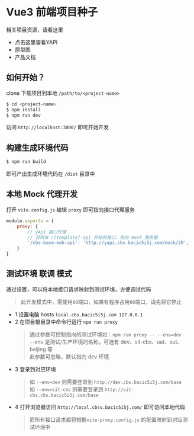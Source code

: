 Vue3 前端项目种子
===

相关项目资源，请看这里

- 点击这里查看YAPI
- 原型图
- 产品文档

如何开始？
---
clone 下载项目到本地 `/path/to/<project-name>`
```bash
$ cd <project-name>
$ npm install
$ npm run dev
```

访问 `http://localhost:3000/` 即可开始开发

构建生成环境代码
---
```bash
$ npm run build
```
即可产出生成环境代码在 `/dist` 目录中

本地 Mock 代理开发
---
打开 `vite.config.js` 编辑 `proxy` 即可指向接口代理服务
```js
module.exports = {
    proxy: {
        // yApi 接口代理
        // 将所有 /[template]-api 开始的接口，指向 mock 服务器
        '/cbs-base-web-api': 'http://yapi.cbs.bacic5i5j.com/mock/20',
    }
}
```

测试环境 联调 模式
---

通过设置，可以将本地接口请求映射到测试环境，方便调试代码
> 此开发模式中，需使用`80`端口，如果有程序占用`80`端口，请先将它停止

 - 1 设置电脑 hosts `local.cbs.bacic5i5j.com 127.0.0.1`
 - 2 在项目根目录中命令行运行 `npm run proxy`
   > 通过参数可控制指向的测试环境如：`npm run proxy -- --env=dev` <br>
   > --env 是测试/生产环境的名称，可选有 dev、sit-cbs、uat、sut、beijing 等 <br/>
   > 此参数可忽略，默认指向 dev 环境
 - 3 登录到对应环境
   > 如 `--env=dev` 则需要登录到 `http://dev.cbs.bacic5i5j.com/base` <br>
   > 如 `--env=sit-cbs` 则需要登录到 `http://sit-cbs.cbs.bacic5i5j.com/base` <br>
 - 4 打开浏览器访问 `http://local.cbsv.bacic5i5j.com/` 即可访问本地代码
   > 而所有接口请求都将根据`vite-proxy.config.js` 的配置映射到对应测试环境中
